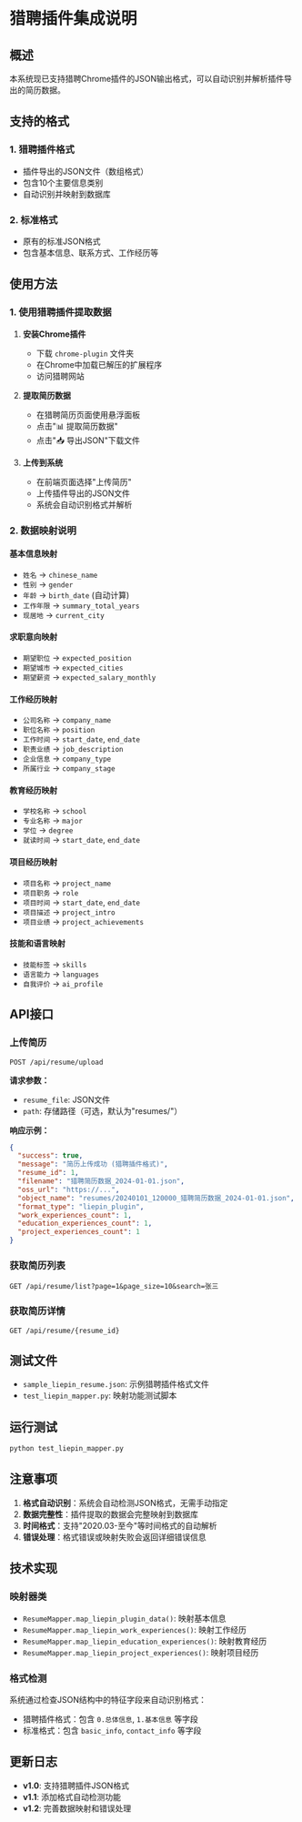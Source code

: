 # 猎聘插件集成说明

## 概述

本系统现已支持猎聘Chrome插件的JSON输出格式，可以自动识别并解析插件导出的简历数据。

## 支持的格式

### 1. 猎聘插件格式
- 插件导出的JSON文件（数组格式）
- 包含10个主要信息类别
- 自动识别并映射到数据库

### 2. 标准格式
- 原有的标准JSON格式
- 包含基本信息、联系方式、工作经历等

## 使用方法

### 1. 使用猎聘插件提取数据

1. **安装Chrome插件**
   - 下载 `chrome-plugin` 文件夹
   - 在Chrome中加载已解压的扩展程序
   - 访问猎聘网站

2. **提取简历数据**
   - 在猎聘简历页面使用悬浮面板
   - 点击"📊 提取简历数据"
   - 点击"📥 导出JSON"下载文件

3. **上传到系统**
   - 在前端页面选择"上传简历"
   - 上传插件导出的JSON文件
   - 系统会自动识别格式并解析

### 2. 数据映射说明

#### 基本信息映射
- `姓名` → `chinese_name`
- `性别` → `gender`
- `年龄` → `birth_date` (自动计算)
- `工作年限` → `summary_total_years`
- `现居地` → `current_city`

#### 求职意向映射
- `期望职位` → `expected_position`
- `期望城市` → `expected_cities`
- `期望薪资` → `expected_salary_monthly`

#### 工作经历映射
- `公司名称` → `company_name`
- `职位名称` → `position`
- `工作时间` → `start_date`, `end_date`
- `职责业绩` → `job_description`
- `企业信息` → `company_type`
- `所属行业` → `company_stage`

#### 教育经历映射
- `学校名称` → `school`
- `专业名称` → `major`
- `学位` → `degree`
- `就读时间` → `start_date`, `end_date`

#### 项目经历映射
- `项目名称` → `project_name`
- `项目职务` → `role`
- `项目时间` → `start_date`, `end_date`
- `项目描述` → `project_intro`
- `项目业绩` → `project_achievements`

#### 技能和语言映射
- `技能标签` → `skills`
- `语言能力` → `languages`
- `自我评价` → `ai_profile`

## API接口

### 上传简历
```
POST /api/resume/upload
```

**请求参数：**
- `resume_file`: JSON文件
- `path`: 存储路径（可选，默认为"resumes/"）

**响应示例：**
```json
{
  "success": true,
  "message": "简历上传成功 (猎聘插件格式)",
  "resume_id": 1,
  "filename": "猎聘简历数据_2024-01-01.json",
  "oss_url": "https://...",
  "object_name": "resumes/20240101_120000_猎聘简历数据_2024-01-01.json",
  "format_type": "liepin_plugin",
  "work_experiences_count": 1,
  "education_experiences_count": 1,
  "project_experiences_count": 1
}
```

### 获取简历列表
```
GET /api/resume/list?page=1&page_size=10&search=张三
```

### 获取简历详情
```
GET /api/resume/{resume_id}
```

## 测试文件

- `sample_liepin_resume.json`: 示例猎聘插件格式文件
- `test_liepin_mapper.py`: 映射功能测试脚本

## 运行测试

```bash
python test_liepin_mapper.py
```

## 注意事项

1. **格式自动识别**：系统会自动检测JSON格式，无需手动指定
2. **数据完整性**：插件提取的数据会完整映射到数据库
3. **时间格式**：支持"2020.03-至今"等时间格式的自动解析
4. **错误处理**：格式错误或映射失败会返回详细错误信息

## 技术实现

### 映射器类
- `ResumeMapper.map_liepin_plugin_data()`: 映射基本信息
- `ResumeMapper.map_liepin_work_experiences()`: 映射工作经历
- `ResumeMapper.map_liepin_education_experiences()`: 映射教育经历
- `ResumeMapper.map_liepin_project_experiences()`: 映射项目经历

### 格式检测
系统通过检查JSON结构中的特征字段来自动识别格式：
- 猎聘插件格式：包含 `0.总体信息`, `1.基本信息` 等字段
- 标准格式：包含 `basic_info`, `contact_info` 等字段

## 更新日志

- **v1.0**: 支持猎聘插件JSON格式
- **v1.1**: 添加格式自动检测功能
- **v1.2**: 完善数据映射和错误处理 